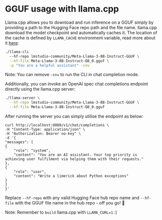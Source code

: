 # GGUF usage with llama.cpp

Llama.cpp allows you to download and run inference on a GGUF simply by providing a path to the Hugging Face repo path and the file name. llama.cpp download the model checkpoint and automatically caches it. The location of the cache is defined by `LLAMA_CACHE` environment variable, read more about it [here](https://github.com/ggerganov/llama.cpp/pull/7826):

```bash
./llama-cli
  --hf-repo lmstudio-community/Meta-Llama-3-8B-Instruct-GGUF \
  --hf-file Meta-Llama-3-8B-Instruct-Q8_0.gguf \
  -p "You are a helpful assistant" -cnv
```

Note: You can remove `-cnv` to run the CLI in chat completion mode.

Additionally, you can invoke an OpenAI spec chat completions endpoint directly using the llama.cpp server:

```bash
./llama-server \
  --hf-repo lmstudio-community/Meta-Llama-3-8B-Instruct-GGUF \
  --hf-file Meta-Llama-3-8B-Instruct-Q8_0.gguf
```

After running the server you can simply utilise the endpoint as below:

```
curl http://localhost:8080/v1/chat/completions \
-H "Content-Type: application/json" \
-H "Authorization: Bearer no-key" \
-d '{
"messages": [
{
    "role": "system",
    "content": "You are an AI assistant. Your top priority is achieving user fulfilment via helping them with their requests."
},
{
    "role": "user",
    "content": "Write a limerick about Python exceptions"
}
]
}'
```

Replace `--hf-repo` with any valid Hugging Face hub repo name and `--hf-file` with the GGUF file name in the hub repo - off you go! 🦙

Note: Remember to `build` llama.cpp with `LLAMA_CURL=1` :)
